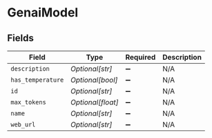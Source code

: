 # GenaiModel


## Fields

| Field              | Type               | Required           | Description        |
| ------------------ | ------------------ | ------------------ | ------------------ |
| `description`      | *Optional[str]*    | :heavy_minus_sign: | N/A                |
| `has_temperature`  | *Optional[bool]*   | :heavy_minus_sign: | N/A                |
| `id`               | *Optional[str]*    | :heavy_minus_sign: | N/A                |
| `max_tokens`       | *Optional[float]*  | :heavy_minus_sign: | N/A                |
| `name`             | *Optional[str]*    | :heavy_minus_sign: | N/A                |
| `web_url`          | *Optional[str]*    | :heavy_minus_sign: | N/A                |